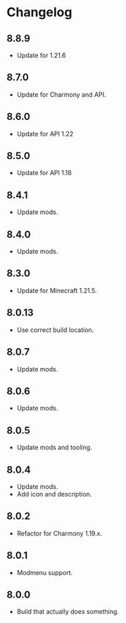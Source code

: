 # Changelog

## 8.8.9

- Update for 1.21.6

## 8.7.0

- Update for Charmony and API.

## 8.6.0

- Update for API 1.22

## 8.5.0

- Update for API 1.18

## 8.4.1

- Update mods.

## 8.4.0

- Update mods.

## 8.3.0

- Update for Minecraft 1.21.5.

## 8.0.13

- Use correct build location.

## 8.0.7

- Update mods.

## 8.0.6

- Update mods.

## 8.0.5

- Update mods and tooling.

## 8.0.4

- Update mods.
- Add icon and description.

## 8.0.2

- Refactor for Charmony 1.19.x.

## 8.0.1

- Modmenu support.

## 8.0.0

- Build that actually does something.